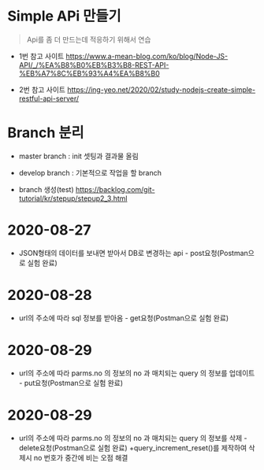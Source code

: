 # Simple APi 만들기

> Api를 좀 더 만드는데 적응하기 위해서 연습

* 1번 참고 사이트
https://www.a-mean-blog.com/ko/blog/Node-JS-API/_/%EA%B8%B0%EB%B3%B8-REST-API-%EB%A7%8C%EB%93%A4%EA%B8%B0

* 2번 참고 사이트
https://ing-yeo.net/2020/02/study-nodejs-create-simple-restful-api-server/


# Branch 분리

* master branch : init 셋팅과 결과물 올림

* develop branch : 기본적으로 작업을 할 branch 

* branch 생성(test)
https://backlog.com/git-tutorial/kr/stepup/stepup2_3.html 

# 2020-08-27
* JSON형태의 데이터를 보내면 받아서 DB로 변경하는 api - post요청(Postman으로 실험 완료)

# 2020-08-28
* url의 주소에 따라 sql 정보를 받아옴 - get요청(Postman으로 실험 완료)

# 2020-08-29
* url의 주소에 따라 parms.no 의 정보의 no 과 매치되는 query 의 정보를 업데이트 - put요청(Postman으로 실험 완료)

# 2020-08-29
* url의 주소에 따라 parms.no 의 정보의 no 과 매치되는 query 의 정보를 삭제 - delete요청(Postman으로 실험 완료)
    +query_increment_reset()를 제작하여 삭제시 no 번호가 중간에 비는 오점 해결